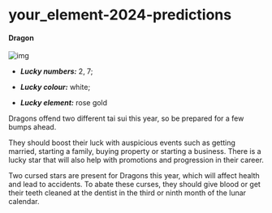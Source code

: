 # your_element-2024-predictions


#### Dragon

 ![img](https://cdn.i-scmp.com/sites/default/files/d8/images/canvas/2024/01/11/ad9ace7b-60f6-4ccf-9246-68d5a16fad3f_1a2ba535.jpg)

  - _**Lucky numbers:**_ 2, 7; 

  - _**Lucky colour:**_ white; 

  - _**Lucky element:**_ rose gold

  Dragons offend two different tai sui this year, so be prepared for a few bumps ahead.

They should boost their luck with auspicious events such as getting married, starting a family, buying property or starting a business. There is a lucky star that will also help with promotions and progression in their career.

Two cursed stars are present for Dragons this year, which will affect health and lead to accidents. To abate these curses, they should give blood or get their teeth cleaned at the dentist in the third or ninth month of the lunar calendar.
